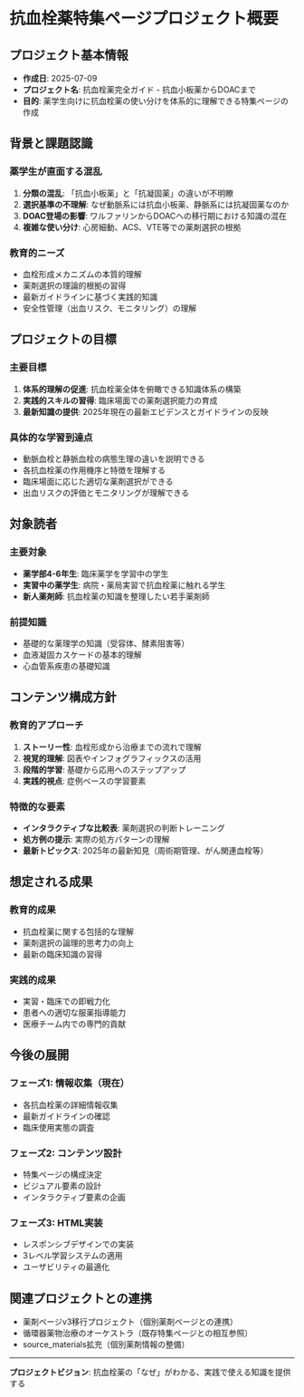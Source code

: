 # 抗血栓薬特集ページプロジェクト概要

## プロジェクト基本情報
- **作成日**: 2025-07-09
- **プロジェクト名**: 抗血栓薬完全ガイド - 抗血小板薬からDOACまで
- **目的**: 薬学生向けに抗血栓薬の使い分けを体系的に理解できる特集ページの作成

## 背景と課題認識

### 薬学生が直面する混乱
1. **分類の混乱**: 「抗血小板薬」と「抗凝固薬」の違いが不明瞭
2. **選択基準の不理解**: なぜ動脈系には抗血小板薬、静脈系には抗凝固薬なのか
3. **DOAC登場の影響**: ワルファリンからDOACへの移行期における知識の混在
4. **複雑な使い分け**: 心房細動、ACS、VTE等での薬剤選択の根拠

### 教育的ニーズ
- 血栓形成メカニズムの本質的理解
- 薬剤選択の理論的根拠の習得
- 最新ガイドラインに基づく実践的知識
- 安全性管理（出血リスク、モニタリング）の理解

## プロジェクトの目標

### 主要目標
1. **体系的理解の促進**: 抗血栓薬全体を俯瞰できる知識体系の構築
2. **実践的スキルの習得**: 臨床場面での薬剤選択能力の育成
3. **最新知識の提供**: 2025年現在の最新エビデンスとガイドラインの反映

### 具体的な学習到達点
- 動脈血栓と静脈血栓の病態生理の違いを説明できる
- 各抗血栓薬の作用機序と特徴を理解する
- 臨床場面に応じた適切な薬剤選択ができる
- 出血リスクの評価とモニタリングが理解できる

## 対象読者

### 主要対象
- **薬学部4-6年生**: 臨床薬学を学習中の学生
- **実習中の薬学生**: 病院・薬局実習で抗血栓薬に触れる学生
- **新人薬剤師**: 抗血栓薬の知識を整理したい若手薬剤師

### 前提知識
- 基礎的な薬理学の知識（受容体、酵素阻害等）
- 血液凝固カスケードの基本的理解
- 心血管系疾患の基礎知識

## コンテンツ構成方針

### 教育的アプローチ
1. **ストーリー性**: 血栓形成から治療までの流れで理解
2. **視覚的理解**: 図表やインフォグラフィックスの活用
3. **段階的学習**: 基礎から応用へのステップアップ
4. **実践的視点**: 症例ベースの学習要素

### 特徴的な要素
- **インタラクティブな比較表**: 薬剤選択の判断トレーニング
- **処方例の提示**: 実際の処方パターンの理解
- **最新トピックス**: 2025年の最新知見（周術期管理、がん関連血栓等）

## 想定される成果

### 教育的成果
- 抗血栓薬に関する包括的な理解
- 薬剤選択の論理的思考力の向上
- 最新の臨床知識の習得

### 実践的成果
- 実習・臨床での即戦力化
- 患者への適切な服薬指導能力
- 医療チーム内での専門的貢献

## 今後の展開

### フェーズ1: 情報収集（現在）
- 各抗血栓薬の詳細情報収集
- 最新ガイドラインの確認
- 臨床使用実態の調査

### フェーズ2: コンテンツ設計
- 特集ページの構成決定
- ビジュアル要素の設計
- インタラクティブ要素の企画

### フェーズ3: HTML実装
- レスポンシブデザインでの実装
- 3レベル学習システムの適用
- ユーザビリティの最適化

## 関連プロジェクトとの連携
- 薬剤ページv3移行プロジェクト（個別薬剤ページとの連携）
- 循環器薬物治療のオーケストラ（既存特集ページとの相互参照）
- source_materials拡充（個別薬剤情報の整備）

---

**プロジェクトビジョン**: 抗血栓薬の「なぜ」がわかる、実践で使える知識を提供する